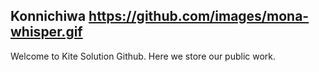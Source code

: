 ## Konnichiwa https://github.com/images/mona-whisper.gif

Welcome to Kite Solution Github. Here we store our public work.

